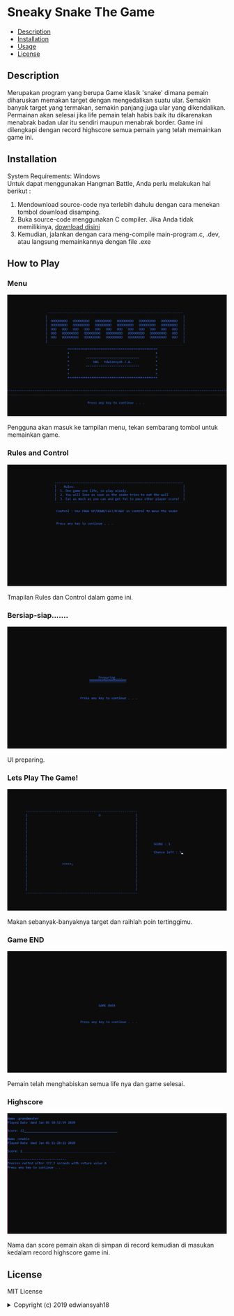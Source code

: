 # Sneaky Snake The Game

* [Description](#description)
* [Installation](#installation)
* [Usage](#usage)
* [License](#license)

## Description
Merupakan program yang berupa Game klasik 'snake' dimana pemain diharuskan memakan target dengan mengedalikan suatu ular. Semakin banyak target yang termakan, semakin panjang juga ular yang dikendalikan. Permainan akan selesai jika life pemain telah habis baik itu dikarenakan menabrak badan ular itu sendiri maupun menabrak border. Game ini dilengkapi dengan record highscore semua pemain yang telah memainkan game ini.

## Installation
System Requirements: Windows
<br>
Untuk dapat menggunakan Hangman Battle, Anda perlu melakukan hal berikut :
1. Mendownload source-code nya terlebih dahulu dengan cara menekan tombol download disamping.
2. Buka source-code menggunakan C compiler. Jika Anda tidak memilikinya, [download disini](https://sourceforge.net/projects/orwelldevcpp/files/latest/download)
3. Kemudian, jalankan dengan cara meng-compile main-program.c, .dev, atau langsung memainkannya dengan file .exe

## How to Play
### Menu
![Menu](/ss/menu.png)

Pengguna akan masuk ke tampilan menu, tekan sembarang tombol untuk memainkan game.
### Rules and Control
![Rules&Control](/ss/RC.png)

Tmapilan Rules dan Control dalam game ini.
### Bersiap-siap.......
![Preparing](/ss/prep.png)

UI preparing.
### Lets Play The Game!
![Play](/ss/play.png)

Makan sebanyak-banyaknya target dan raihlah poin tertinggimu.
### Game END
![End](/ss/end.png)

Pemain telah menghabiskan semua life nya dan game selesai.
### Highscore
![Score](/ss/score.png)

Nama dan score pemain akan di simpan di record kemudian di masukan kedalam record highscore game ini.

## License

MIT License
<details>
  <summary>Copyright (c) 2019 edwiansyah18</summary>

<p align="justify">Permission is hereby granted, free of charge, to any person obtaining a copy
of this software and associated documentation files (the "Software"), to deal
in the Software without restriction, including without limitation the rights
to use, copy, modify, merge, publish, distribute, sublicense, and/or sell
copies of the Software, and to permit persons to whom the Software is
furnished to do so, subject to the following conditions:</p>

<p align="justify">The above copyright notice and this permission notice shall be included in all
copies or substantial portions of the Software.</p>

<p align="justify">The software is provided "as is", without warranty of any kind, express or
Implied, including but not limited to the warranties of merchantability,
Fitness for a particular purpose and noninfringement. In no event shall the
Authors or copyright holders be liable for any claim, damages or other
Liability, whether in an action of contract, tort or otherwise, arising from,
Out of or in connection with the software or the use or other dealings in the
Software.</p>

</details>

